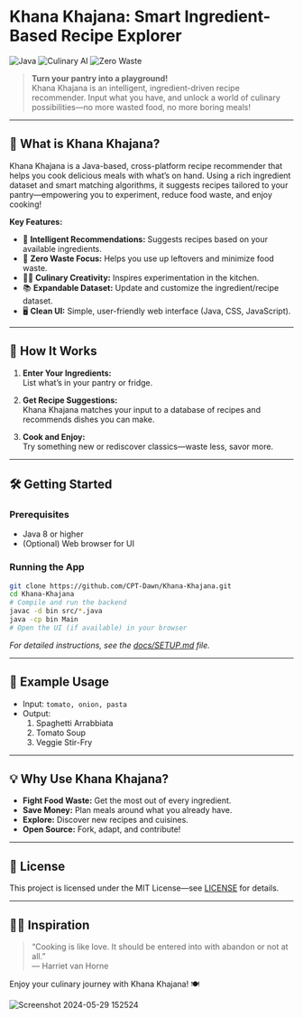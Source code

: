 # Khana Khajana: Smart Ingredient-Based Recipe Explorer

![Java](https://img.shields.io/badge/Java-Intelligent%20Backend-orange)
![Culinary AI](https://img.shields.io/badge/Culinary-AI-blueviolet)
![Zero Waste](https://img.shields.io/badge/Zero%20Waste-Support-green)

> **Turn your pantry into a playground!**  
> Khana Khajana is an intelligent, ingredient-driven recipe recommender. Input what you have, and unlock a world of culinary possibilities—no more wasted food, no more boring meals!

---

## 🍲 What is Khana Khajana?

Khana Khajana is a Java-based, cross-platform recipe recommender that helps you cook delicious meals with what’s on hand. Using a rich ingredient dataset and smart matching algorithms, it suggests recipes tailored to your pantry—empowering you to experiment, reduce food waste, and enjoy cooking!

**Key Features:**
- 🧠 **Intelligent Recommendations:** Suggests recipes based on your available ingredients.
- 🌱 **Zero Waste Focus:** Helps you use up leftovers and minimize food waste.
- 👨‍🍳 **Culinary Creativity:** Inspires experimentation in the kitchen.
- 📚 **Expandable Dataset:** Update and customize the ingredient/recipe dataset.
- 🖥️ **Clean UI:** Simple, user-friendly web interface (Java, CSS, JavaScript).

---

## 🚀 How It Works

1. **Enter Your Ingredients:**  
   List what’s in your pantry or fridge.

2. **Get Recipe Suggestions:**  
   Khana Khajana matches your input to a database of recipes and recommends dishes you can make.

3. **Cook and Enjoy:**  
   Try something new or rediscover classics—waste less, savor more.

---

## 🛠️ Getting Started

### Prerequisites

- Java 8 or higher
- (Optional) Web browser for UI

### Running the App

```bash
git clone https://github.com/CPT-Dawn/Khana-Khajana.git
cd Khana-Khajana
# Compile and run the backend
javac -d bin src/*.java
java -cp bin Main
# Open the UI (if available) in your browser
```

*For detailed instructions, see the [docs/SETUP.md](docs/SETUP.md) file.*

---

## 🌟 Example Usage

- Input: `tomato, onion, pasta`
- Output:  
  1. Spaghetti Arrabbiata  
  2. Tomato Soup  
  3. Veggie Stir-Fry

---

## 💡 Why Use Khana Khajana?

- **Fight Food Waste:** Get the most out of every ingredient.
- **Save Money:** Plan meals around what you already have.
- **Explore:** Discover new recipes and cuisines.
- **Open Source:** Fork, adapt, and contribute!

---

## 📜 License

This project is licensed under the MIT License—see [LICENSE](LICENSE) for details.

---

## 👩‍🍳 Inspiration

> “Cooking is like love. It should be entered into with abandon or not at all.”  
> — Harriet van Horne

Enjoy your culinary journey with Khana Khajana! 🍽️


![Screenshot 2024-05-29 152524](https://github.com/CPT-Dawn/Khana-Khajana/assets/132062536/fa18d1ba-4f28-491c-8cad-d6fcec72f87d)
